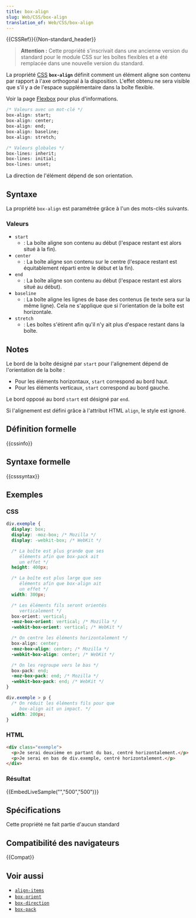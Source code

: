 ```yaml
---
title: box-align
slug: Web/CSS/box-align
translation_of: Web/CSS/box-align
---
```


{{CSSRef}}{{Non-standard_header}}

> **Attention :** Cette propriété s'inscrivait dans une ancienne version du standard pour le module CSS sur les boîtes flexibles et a été remplacée dans une nouvelle version du standard.

La propriété [CSS](/fr/docs/Web/CSS) **`box-align`** définit comment un élément aligne son contenu par rapport à l'axe orthogonal à la disposition. L'effet obtenu ne sera visible que s'il y a de l'espace supplémentaire dans la boîte flexible.

Voir la page [Flexbox](/fr/docs/Web/CSS/CSS_Flexible_Box_Layout/Basic_Concepts_of_Flexbox) pour plus d'informations.

```css
/* Valeurs avec un mot-clé */
box-align: start;
box-align: center;
box-align: end;
box-align: baseline;
box-align: stretch;

/* Valeurs globales */
box-lines: inherit;
box-lines: initial;
box-lines: unset;
```

La direction de l'élément dépend de son orientation.

## Syntaxe

La propriété `box-align` est paramétrée grâce à l'un des mots-clés suivants.

### Valeurs

- `start`
  - : La boîte aligne son contenu au début (l'espace restant est alors situé à la fin).
- `center`
  - : La boîte aligne son contenu sur le centre (l'espace restant est équitablement réparti entre le début et la fin).
- `end`
  - : La boîte aligne son contenu au début (l'espace restant est alors situé au début).
- `baseline`
  - : La boîte aligne les lignes de base des contenus (le texte sera sur la même ligne). Cela ne s'applique que si l'orientation de la boîte est horizontale.
- `stretch`
  - : Les boîtes s'étirent afin qu'il n'y ait plus d'espace restant dans la boîte.

## Notes

Le bord de la boîte désigné par `start` pour l'alignement dépend de l'orientation de la boîte&nbsp;:

- Pour les éléments horizontaux, `start` correspond au bord haut.
- Pour les éléments verticaux, `start` correspond au bord gauche.

Le bord opposé au bord `start` est désigné par `end`.

Si l'alignement est défini grâce à l'attribut HTML `align`, le style est ignoré.

## Définition formelle

{{cssinfo}}

## Syntaxe formelle

{{csssyntax}}

## Exemples

### CSS

```css
div.exemple {
  display: box;
  display: -moz-box; /* Mozilla */
  display: -webkit-box; /* WebKit */

  /* La boîte est plus grande que ses
     éléments afin que box-pack ait
     un effet */
  height: 400px;

  /* La boîte est plus large que ses
     éléments afin que box-align ait
     un effet */
  width: 300px;

  /* Les éléments fils seront orientés
     verticalement */
  box-orient: vertical;
  -moz-box-orient: vertical; /* Mozilla */
  -webkit-box-orient: vertical; /* WebKit */

  /* On centre les éléments horizontalement */
  box-align: center;
  -moz-box-align: center; /* Mozilla */
  -webkit-box-align: center; /* WebKit */

  /* On les regroupe vers le bas */
  box-pack: end;
  -moz-box-pack: end; /* Mozilla */
  -webkit-box-pack: end; /* WebKit */
}

div.exemple > p {
  /* On réduit les éléments fils pour que
     box-align ait un impact. */
  width: 200px;
}
```

### HTML

```html
<div class="exemple">
  <p>Je serai deuxième en partant du bas, centré horizontalement.</p>
  <p>Je serai en bas de div.exemple, centré horizontalement.</p>
</div>
```

### Résultat

{{EmbedLiveSample("","500","500")}}

## Spécifications

Cette propriété ne fait partie d'aucun standard

## Compatibilité des navigateurs

{{Compat}}

## Voir aussi

- [`align-items`](/fr/docs/Web/CSS/align-items)
- [`box-orient`](/fr/docs/Web/CSS/box-orient)
- [`box-direction`](/fr/docs/Web/CSS/box-direction)
- [`box-pack`](/fr/docs/Web/CSS/box-pack)
